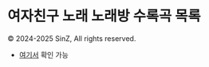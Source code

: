 # 여자친구 노래 노래방 수록곡 목록
© 2024-2025 SinZ, All rights reserved.

- [여기서](https://sinz.me/gfriend/) 확인 가능
